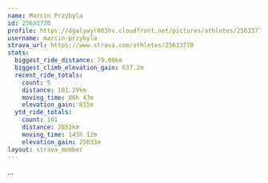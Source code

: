 ```yaml
---
name: Marcin Przybyla
id: 25633770
profile: https://dgalywyr863hv.cloudfront.net/pictures/athletes/25633770/12947173/2/large.jpg
username: marcin-przybyla
strava_url: https://www.strava.com/athletes/25633770
stats:
  biggest_ride_distance: 79.09km
  biggest_climb_elevation_gain: 637.2m
  recent_ride_totals:
    count: 5
    distance: 101.29km
    moving_time: 06h 43m
    elevation_gain: 835m
  ytd_ride_totals:
    count: 101
    distance: 2852km
    moving_time: 143h 12m
    elevation_gain: 25033m
layout: strava_member
--- 
```

...
